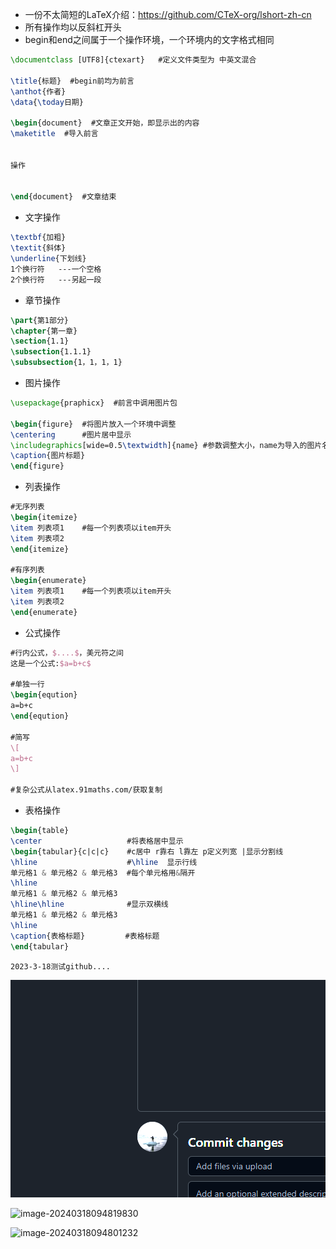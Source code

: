 * 一份不太简短的LaTeX介绍：https://github.com/CTeX-org/lshort-zh-cn
* 所有操作均以反斜杠开头
* begin和end之间属于一个操作环境，一个环境内的文字格式相同

```latex
\documentclass [UTF8]{ctexart}   #定义文件类型为 中英文混合

\title{标题}  #begin前均为前言
\anthot{作者}
\data{\today日期}

\begin{document}  #文章正文开始，即显示出的内容
\maketitle  #导入前言


操作


\end{document}  #文章结束
```

* 文字操作

```latex
\textbf{加粗}
\textit{斜体}
\underline{下划线}
1个换行符   ---一个空格
2个换行符   ---另起一段
```

* 章节操作

```latex
\part{第1部分}
\chapter{第一章}
\section{1.1}
\subsection{1.1.1}
\subsubsection{1，1，1，1}
```

* 图片操作

```latex
\usepackage{praphicx}  #前言中调用图片包

\begin{figure}  #将图片放入一个环境中调整
\centering      #图片居中显示
\includegraphics[wide=0.5\textwidth]{name} #参数调整大小，name为导入的图片名称
\caption{图片标题}
\end{figure}

```

* 列表操作

```latex
#无序列表
\begin{itemize}
\item 列表项1    #每一个列表项以item开头
\item 列表项2
\end{itemize}

#有序列表
\begin{enumerate}
\item 列表项1    #每一个列表项以item开头
\item 列表项2
\end{enumerate}
```

* 公式操作

```latex
#行内公式，$....$，美元符之间
这是一个公式:$a=b+c$

#单独一行
\begin{eqution}
a=b+c
\end{eqution}

#简写
\[
a=b+c
\]

#复杂公式从latex.91maths.com/获取复制
```

* 表格操作

```latex
\begin{table}
\center                   #将表格居中显示
\begin{tabular}{c|c|c}    #c居中 r靠右 l靠左 p定义列宽 |显示分割线
\hline                    #\hline  显示行线
单元格1 & 单元格2 & 单元格3  #每个单元格用&隔开
\hline
单元格1 & 单元格2 & 单元格3
\hline\hline              #显示双横线
单元格1 & 单元格2 & 单元格3
\hline
\caption{表格标题}         #表格标题
\end{tabular}
```





`2023-3-18测试github....`

![github图片](https://github.com/ZhangYuQiao326/study-nodes/blob/main/picture/image.png?raw=true)

![image-20240318094819830](C:\Users\zhang\AppData\Roaming\Typora\typora-user-images\image-20240318094819830.png)

![image-20240318094801232](C:\Users\zhang\AppData\Roaming\Typora\typora-user-images\image-20240318094801232.png)
